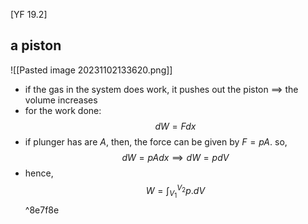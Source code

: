 [YF 19.2]
## a piston 
![[Pasted image 20231102133620.png]]
- if the gas in the system does work, it pushes out the piston $\implies$ the volume increases
- for the work done: $$dW = Fdx$$
- if plunger has are $A$, then, the force can be given by $F=pA$. so, $$dW=pAdx \implies dW=pdV$$
- hence, $$W = \int_{V_{1}}^{V_{2}}p.dV$$ ^8e7f8e
